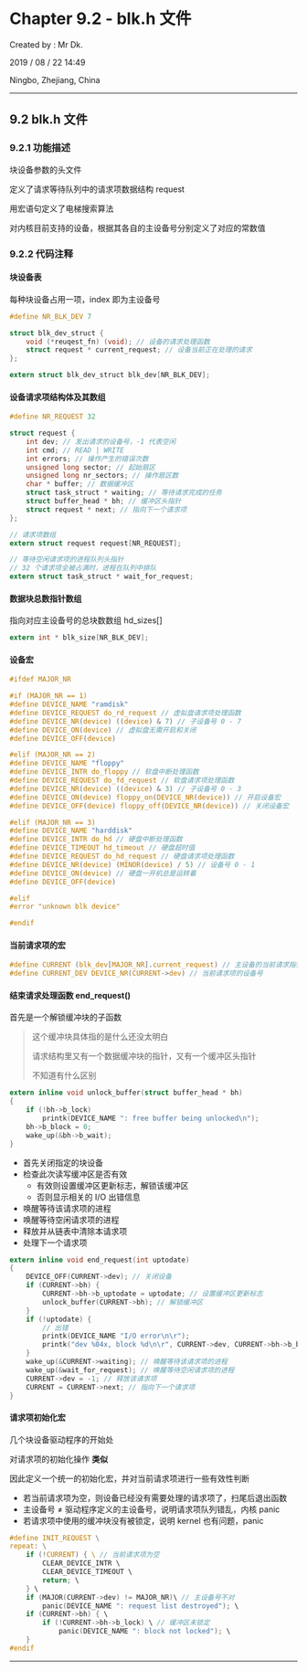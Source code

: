 # Chapter 9.2 - blk.h 文件

Created by : Mr Dk.

2019 / 08 / 22 14:49

Ningbo, Zhejiang, China

---

## 9.2 blk.h 文件

### 9.2.1 功能描述

块设备参数的头文件

定义了请求等待队列中的请求项数据结构 request

用宏语句定义了电梯搜索算法

对内核目前支持的设备，根据其各自的主设备号分别定义了对应的常数值

### 9.2.2 代码注释

#### 块设备表

每种块设备占用一项，index 即为主设备号

```c
#define NR_BLK_DEV 7

struct blk_dev_struct {
    void (*reuqest_fn) (void); // 设备的请求处理函数
    struct request * current_request; // 设备当前正在处理的请求
};

extern struct blk_dev_struct blk_dev[NR_BLK_DEV];
```

#### 设备请求项结构体及其数组

```c
#define NR_REQUEST 32

struct request {
    int dev; // 发出请求的设备号，-1 代表空闲
    int cmd; // READ | WRITE
    int errors; // 操作产生的错误次数
    unsigned long sector; // 起始扇区
    unsigned long nr_sectors; // 操作扇区数
    char * buffer; // 数据缓冲区
    struct task_struct * waiting; // 等待请求完成的任务
    struct buffer_head * bh; // 缓冲区头指针
    struct request * next; // 指向下一个请求项
};

// 请求项数组
extern struct request request[NR_REQUEST];

// 等待空闲请求项的进程队列头指针
// 32 个请求项全被占满时，进程在队列中排队
extern struct task_struct * wait_for_request;
```

#### 数据块总数指针数组

指向对应主设备号的总块数数组 hd_sizes[]

```c
extern int * blk_size[NR_BLK_DEV];
```

#### 设备宏

```c
#ifdef MAJOR_NR

#if (MAJOR_NR == 1)
#define DEVICE_NAME "ramdisk"
#define DEVICE_REQUEST do_rd_request // 虚拟盘请求项处理函数
#define DEVICE_NR(device) ((device) & 7) // 子设备号 0 - 7
#define DEVICE_ON(device) // 虚拟盘无需开启和关闭
#define DEVICE_OFF(device)

#elif (MAJOR_NR == 2)
#define DEVICE_NAME "floppy"
#define DEVICE_INTR do_floppy // 软盘中断处理函数
#define DEVICE_REQUEST do_fd_request // 软盘请求项处理函数
#define DEVICE_NR(device) ((device) & 3) // 子设备号 0 - 3
#define DEVICE_ON(device) floppy_on(DEVICE_NR(device)) // 开启设备宏
#define DEVICE_OFF(device) floppy_off(DEVICE_NR(device)) // 关闭设备宏

#elif (MAJOR_NR == 3)
#define DEVICE_NAME "harddisk"
#define DEVICE_INTR do_hd // 硬盘中断处理函数
#define DEVICE_TIMEOUT hd_timeout // 硬盘超时值
#define DEVICE_REQUEST do_hd_request // 硬盘请求项处理函数
#define DEVICE_NR(device) (MINOR(device) / 5) // 设备号 0 - 1
#define DEVICE_ON(device) // 硬盘一开机总是运转着
#define DEVICE_OFF(device)

#elif
#error "unknown blk device"

#endif
```

#### 当前请求项的宏

```c
#define CURRENT (blk_dev[MAJOR_NR].current_request) // 主设备的当前请求指针
#define CURRENT_DEV DEVICE_NR(CURRENT->dev) // 当前请求项的设备号
```

#### 结束请求处理函数 end_request()

首先是一个解锁缓冲块的子函数

> 这个缓冲块具体指的是什么还没太明白
>
> 请求结构里又有一个数据缓冲块的指针，又有一个缓冲区头指针
>
> 不知道有什么区别

```c
extern inline void unlock_buffer(struct buffer_head * bh)
{
    if (!bh->b_lock)
        printk(DEVICE_NAME ": free buffer being unlocked\n");
    bh->b_block = 0;
    wake_up(&bh->b_wait);
}
```

* 首先关闭指定的块设备
* 检查此次读写缓冲区是否有效
  * 有效则设置缓冲区更新标志，解锁该缓冲区
  * 否则显示相关的 I/O 出错信息
* 唤醒等待该请求项的进程
* 唤醒等待空闲请求项的进程
* 释放并从链表中清除本请求项
* 处理下一个请求项

```c
extern inline void end_request(int uptodate)
{
    DEVICE_OFF(CURRENT->dev); // 关闭设备
    if (CURRENT->bh) {
        CURRENT->bh->b_uptodate = uptodate; // 设置缓冲区更新标志
        unlock_buffer(CURRENT->bh); // 解锁缓冲区
    }
    if (!uptodate) {
        // 出错
        printk(DEVICE_NAME "I/O error\n\r");
        printk("dev %04x, block %d\n\r", CURRENT->dev, CURRENT->bh->b_blocknr);
    }
    wake_up(&CURRENT->waiting); // 唤醒等待该请求项的进程
    wake_up(&wait_for_request); // 唤醒等待空闲请求项的进程
    CURRENT->dev = -1; // 释放该请求项
    CURRENT = CURRENT->next; // 指向下一个请求项
}
```

#### 请求项初始化宏

几个块设备驱动程序的开始处

对请求项的初始化操作 __类似__

因此定义一个统一的初始化宏，并对当前请求项进行一些有效性判断

* 若当前请求项为空，则设备已经没有需要处理的请求项了，扫尾后退出函数
* 主设备号 ≠ 驱动程序定义的主设备号，说明请求项队列错乱，内核 panic
* 若请求项中使用的缓冲块没有被锁定，说明 kernel 也有问题，panic

```c
#define INIT_REQUEST \
repeat: \
    if (!CURRENT) { \ // 当前请求项为空
        CLEAR_DEVICE_INTR \
        CLEAR_DEVICE_TIMEOUT \
        return; \
    } \
    if (MAJOR(CURRENT->dev) != MAJOR_NR)\ // 主设备号不对
        panic(DEVICE_NAME ": request list destroyed"); \
    if (CURRENT->bh) { \
        if (!CURRENT->bh->b_lock) \ // 缓冲区未锁定
            panic(DEVICE_NAME ": block not locked"); \
    }
#endif
```

---

